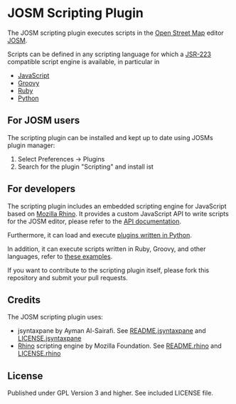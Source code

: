 # JOSM Scripting Plugin

The JOSM scripting plugin executes scripts in the [Open Street Map](http://www.openstreetmap.org) editor
[JOSM](http://josm.openstreetmap.de/). 

Scripts can be defined in any scripting language for which a 
[JSR-223](http://www.jcp.org/aboutJava/communityprocess/pr/jsr223/) compatible script engine is available, in 
particular in 
* [JavaScript](http://en.wikipedia.org/wiki/JavaScript)
* [Groovy](http://groovy.codehaus.org/)
* [Ruby](http://www.ruby-lang.org/en/)
* [Python](http://www.python.org/)

## For JOSM users
The scripting plugin can be installed and kept up to date using JOSMs plugin manager:

1. Select Preferences -> Plugins
2. Search for the plugin "Scripting" and install ist 

## For developers
The scripting plugin includes an embedded scripting engine for JavaScript based on 
[Mozilla Rhino](http://www.mozilla.org/rhino/).
It provides a custom JavaScript API to write scripts for the JOSM editor, please refer to 
the [API documentation](http://gubaer.github.com/josm-scripting-plugin/).

Furthermore, it can load and execute [plugins written in Python](http://gubaer.github.com/josm-scripting-plugin/doc/python.html).

In addition, it can execute scripts written in Ruby, Groovy, and other languages, refer to 
[these examples](https://github.com/Gubaer/josm-scripting-plugin/tree/master/scripts). 

If you want to contribute to the scripting plugin itself, please fork this repository and
submit your pull requests.

## Credits
The JOSM scripting plugin uses: 

* jsyntaxpane by Ayman Al-Sairafi. See [README.jsyntaxpane](master/README.jsyntaxpane) and [LICENSE.jsyntaxpane](master/LICENSE.jsyntaxpane)
* [Rhino](http://www.mozilla.org/rhino/) scripting engine by Mozilla Foundation. See [README.rhino](master/README.rhino) and [LICENSE.rhino](master/LICENSE.rhino)

## License
Published under GPL Version 3 and higher. See included LICENSE file.
